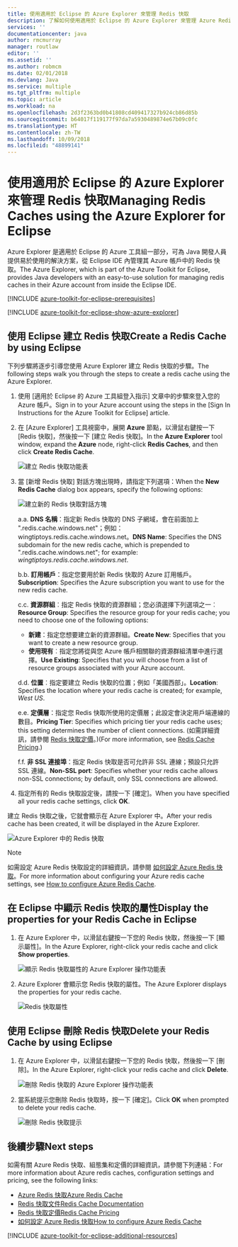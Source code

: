 ```yaml
---
title: 使用適用於 Eclipse 的 Azure Explorer 來管理 Redis 快取
description: 了解如何使用適用於 Eclipse 的 Azure Explorer 來管理 Azure Redis 快取。
services: ''
documentationcenter: java
author: rmcmurray
manager: routlaw
editor: ''
ms.assetid: ''
ms.author: robmcm
ms.date: 02/01/2018
ms.devlang: Java
ms.service: multiple
ms.tgt_pltfrm: multiple
ms.topic: article
ms.workload: na
ms.openlocfilehash: 2d3f2363bd0b41808cd409417327b924cb86d85b
ms.sourcegitcommit: b64017f119177f97da7a5930489874e67b09c0fc
ms.translationtype: HT
ms.contentlocale: zh-TW
ms.lasthandoff: 10/09/2018
ms.locfileid: "48899141"
---
```

# <a name="managing-redis-caches-using-the-azure-explorer-for-eclipse"></a><span data-ttu-id="d7d66-103">使用適用於 Eclipse 的 Azure Explorer 來管理 Redis 快取</span><span class="sxs-lookup"><span data-stu-id="d7d66-103">Managing Redis Caches using the Azure Explorer for Eclipse</span></span>

<span data-ttu-id="d7d66-104">Azure Explorer 是適用於 Eclipse 的 Azure 工具組一部分，可為 Java 開發人員提供易於使用的解決方案，從 Eclipse IDE 內管理其 Azure 帳戶中的 Redis 快取。</span><span class="sxs-lookup"><span data-stu-id="d7d66-104">The Azure Explorer, which is part of the Azure Toolkit for Eclipse, provides Java developers with an easy-to-use solution for managing redis caches in their Azure account from inside the Eclipse IDE.</span></span>

[!INCLUDE [azure-toolkit-for-eclipse-prerequisites](../includes/azure-toolkit-for-eclipse-prerequisites.md)]

[!INCLUDE [azure-toolkit-for-eclipse-show-azure-explorer](../includes/azure-toolkit-for-eclipse-show-azure-explorer.md)]

## <a name="create-a-redis-cache-by-using-eclipse"></a><span data-ttu-id="d7d66-105">使用 Eclipse 建立 Redis 快取</span><span class="sxs-lookup"><span data-stu-id="d7d66-105">Create a Redis Cache by using Eclipse</span></span>

<span data-ttu-id="d7d66-106">下列步驟將逐步引導您使用 Azure Explorer 建立 Redis 快取的步驟。</span><span class="sxs-lookup"><span data-stu-id="d7d66-106">The following steps walk you through the steps to create a redis cache using the Azure Explorer.</span></span>

1. <span data-ttu-id="d7d66-107">使用 [適用於 Eclipse 的 Azure 工具組登入指示] 文章中的步驟來登入您的 Azure 帳戶。</span><span class="sxs-lookup"><span data-stu-id="d7d66-107">Sign in to your Azure account using the steps in the [Sign In Instructions for the Azure Toolkit for Eclipse] article.</span></span>

1. <span data-ttu-id="d7d66-108">在 [Azure Explorer] 工具視窗中，展開 **Azure** 節點，以滑鼠右鍵按一下 [Redis 快取]，然後按一下 [建立 Redis 快取]。</span><span class="sxs-lookup"><span data-stu-id="d7d66-108">In the **Azure Explorer** tool window, expand the **Azure** node, right-click **Redis Caches**, and then click **Create Redis Cache**.</span></span>

   ![建立 Redis 快取功能表][CR01]

1. <span data-ttu-id="d7d66-110">當 [新增 Redis 快取] 對話方塊出現時，請指定下列選項：</span><span class="sxs-lookup"><span data-stu-id="d7d66-110">When the **New Redis Cache** dialog box appears, specify the following options:</span></span>

   ![建立新的 Redis 快取對話方塊][CR02]

   <span data-ttu-id="d7d66-112">a.</span><span class="sxs-lookup"><span data-stu-id="d7d66-112">a.</span></span> <span data-ttu-id="d7d66-113">**DNS 名稱**：指定新 Redis 快取的 DNS 子網域，會在前面加上 ".redis.cache.windows.net"；例如：wingtiptoys.redis.cache.windows.net。</span><span class="sxs-lookup"><span data-stu-id="d7d66-113">**DNS Name**: Specifies the DNS subdomain for the new redis cache, which is prepended to ".redis.cache.windows.net"; for example: *wingtiptoys.redis.cache.windows.net*.</span></span>

   <span data-ttu-id="d7d66-114">b.</span><span class="sxs-lookup"><span data-stu-id="d7d66-114">b.</span></span> <span data-ttu-id="d7d66-115">**訂用帳戶**：指定您要用於新 Redis 快取的 Azure 訂用帳戶。</span><span class="sxs-lookup"><span data-stu-id="d7d66-115">**Subscription**: Specifies the Azure subscription you want to use for the new redis cache.</span></span>

   <span data-ttu-id="d7d66-116">c.</span><span class="sxs-lookup"><span data-stu-id="d7d66-116">c.</span></span> <span data-ttu-id="d7d66-117">**資源群組**︰指定 Redis 快取的資源群組；您必須選擇下列選項之一︰</span><span class="sxs-lookup"><span data-stu-id="d7d66-117">**Resource Group**: Specifies the resource group for your redis cache; you need to choose one of the following options:</span></span>
      * <span data-ttu-id="d7d66-118">**新建**：指定您想要建立新的資源群組。</span><span class="sxs-lookup"><span data-stu-id="d7d66-118">**Create New**: Specifies that you want to create a new resource group.</span></span>
      * <span data-ttu-id="d7d66-119">**使用現有**︰指定您將從與您 Azure 帳戶相關聯的資源群組清單中進行選擇。</span><span class="sxs-lookup"><span data-stu-id="d7d66-119">**Use Existing**: Specifies that you will choose from a list of resource groups associated with your Azure account.</span></span>

   <span data-ttu-id="d7d66-120">d.</span><span class="sxs-lookup"><span data-stu-id="d7d66-120">d.</span></span> <span data-ttu-id="d7d66-121">**位置**︰指定要建立 Redis 快取的位置；例如「美國西部」。</span><span class="sxs-lookup"><span data-stu-id="d7d66-121">**Location**: Specifies the location where your redis cache is created; for example, *West US*.</span></span>

   <span data-ttu-id="d7d66-122">e.</span><span class="sxs-lookup"><span data-stu-id="d7d66-122">e.</span></span> <span data-ttu-id="d7d66-123">**定價層**：指定您 Redis 快取所使用的定價層；此設定會決定用戶端連線的數目。</span><span class="sxs-lookup"><span data-stu-id="d7d66-123">**Pricing Tier**: Specifies which pricing tier your redis cache uses; this setting determines the number of client connections.</span></span> <span data-ttu-id="d7d66-124">(如需詳細資訊，請參閱 [Redis 快取定價]。)</span><span class="sxs-lookup"><span data-stu-id="d7d66-124">(For more information, see [Redis Cache Pricing].)</span></span>

   <span data-ttu-id="d7d66-125">f.</span><span class="sxs-lookup"><span data-stu-id="d7d66-125">f.</span></span> <span data-ttu-id="d7d66-126">**非 SSL 連接埠**：指定 Redis 快取是否可允許非 SSL 連線；預設只允許 SSL 連線。</span><span class="sxs-lookup"><span data-stu-id="d7d66-126">**Non-SSL port**: Specifies whether your redis cache allows non-SSL connections; by default, only SSL connections are allowed.</span></span>

1. <span data-ttu-id="d7d66-127">指定所有的 Redis 快取設定後，請按一下 [確定]。</span><span class="sxs-lookup"><span data-stu-id="d7d66-127">When you have specified all your redis cache settings, click **OK**.</span></span>

<span data-ttu-id="d7d66-128">建立 Redis 快取之後，它就會顯示在 Azure Explorer 中。</span><span class="sxs-lookup"><span data-stu-id="d7d66-128">After your redis cache has been created, it will be displayed in the Azure Explorer.</span></span>

   ![Azure Explorer 中的 Redis 快取][CR03]

> [!NOTE]
>
> <span data-ttu-id="d7d66-130">如需設定 Azure Redis 快取設定的詳細資訊，請參閱 [如何設定 Azure Redis 快取]。</span><span class="sxs-lookup"><span data-stu-id="d7d66-130">For more information about configuring your Azure redis cache settings, see [How to configure Azure Redis Cache].</span></span>
>

## <a name="display-the-properties-for-your-redis-cache-in-eclipse"></a><span data-ttu-id="d7d66-131">在 Eclipse 中顯示 Redis 快取的屬性</span><span class="sxs-lookup"><span data-stu-id="d7d66-131">Display the properties for your Redis Cache in Eclipse</span></span>

1. <span data-ttu-id="d7d66-132">在 Azure Explorer 中，以滑鼠右鍵按一下您的 Redis 快取，然後按一下 [顯示屬性]。</span><span class="sxs-lookup"><span data-stu-id="d7d66-132">In the Azure Explorer, right-click your redis cache and click **Show properties**.</span></span>

   ![顯示 Redis 快取屬性的 Azure Explorer 操作功能表][SP01]

1. <span data-ttu-id="d7d66-134">Azure Explorer 會顯示您 Redis 快取的屬性。</span><span class="sxs-lookup"><span data-stu-id="d7d66-134">The Azure Explorer displays the properties for your redis cache.</span></span>

   ![Redis 快取屬性][SP02]

## <a name="delete-your-redis-cache-by-using-eclipse"></a><span data-ttu-id="d7d66-136">使用 Eclipse 刪除 Redis 快取</span><span class="sxs-lookup"><span data-stu-id="d7d66-136">Delete your Redis Cache by using Eclipse</span></span>

1. <span data-ttu-id="d7d66-137">在 Azure Explorer 中，以滑鼠右鍵按一下您的 Redis 快取，然後按一下 [刪除]。</span><span class="sxs-lookup"><span data-stu-id="d7d66-137">In the Azure Explorer, right-click your redis cache and click **Delete**.</span></span>

   ![刪除 Redis 快取的 Azure Explorer 操作功能表][DE01]

1. <span data-ttu-id="d7d66-139">當系統提示您刪除 Redis 快取時，按一下 [確定]。</span><span class="sxs-lookup"><span data-stu-id="d7d66-139">Click **OK** when prompted to delete your redis cache.</span></span>

   ![刪除 Redis 快取提示][DE02]

## <a name="next-steps"></a><span data-ttu-id="d7d66-141">後續步驟</span><span class="sxs-lookup"><span data-stu-id="d7d66-141">Next steps</span></span>

<span data-ttu-id="d7d66-142">如需有關 Azure Redis 快取、組態集和定價的詳細資訊，請參閱下列連結：</span><span class="sxs-lookup"><span data-stu-id="d7d66-142">For more information about Azure redis caches, configuration settings and pricing, see the following links:</span></span>

* <span data-ttu-id="d7d66-143">[Azure Redis 快取]</span><span class="sxs-lookup"><span data-stu-id="d7d66-143">[Azure Redis Cache]</span></span>
* <span data-ttu-id="d7d66-144">[Redis 快取文件]</span><span class="sxs-lookup"><span data-stu-id="d7d66-144">[Redis Cache Documentation]</span></span>
* <span data-ttu-id="d7d66-145">[Redis 快取定價]</span><span class="sxs-lookup"><span data-stu-id="d7d66-145">[Redis Cache Pricing]</span></span>
* <span data-ttu-id="d7d66-146">[如何設定 Azure Redis 快取]</span><span class="sxs-lookup"><span data-stu-id="d7d66-146">[How to configure Azure Redis Cache]</span></span>

[!INCLUDE [azure-toolkit-for-eclipse-additional-resources](../includes/azure-toolkit-for-eclipse-additional-resources.md)]

<!-- URL List -->

[Redis 快取定價]: https://azure.microsoft.com/pricing/details/cache/
[Redis Cache Pricing]: https://azure.microsoft.com/pricing/details/cache/
[Azure Redis 快取]: https://azure.microsoft.com/services/cache/
[Azure Redis Cache]: https://azure.microsoft.com/services/cache/
[Redis 快取文件]: /azure/redis-cache/
[Redis Cache Documentation]: /azure/redis-cache/
[如何設定 Azure Redis 快取]: /azure/redis-cache/cache-configure
[How to configure Azure Redis Cache]: /azure/redis-cache/cache-configure

<!-- IMG List -->

[CR01]: media/azure-toolkit-for-eclipse-managing-redis-caches-using-azure-explorer/CR01.png
[CR02]: media/azure-toolkit-for-eclipse-managing-redis-caches-using-azure-explorer/CR02.png
[CR03]: media/azure-toolkit-for-eclipse-managing-redis-caches-using-azure-explorer/CR03.png

[SP01]: media/azure-toolkit-for-eclipse-managing-redis-caches-using-azure-explorer/SP01.png
[SP02]: media/azure-toolkit-for-eclipse-managing-redis-caches-using-azure-explorer/SP02.png

[DE01]: media/azure-toolkit-for-eclipse-managing-redis-caches-using-azure-explorer/DE01.png
[DE02]: media/azure-toolkit-for-eclipse-managing-redis-caches-using-azure-explorer/DE02.png
